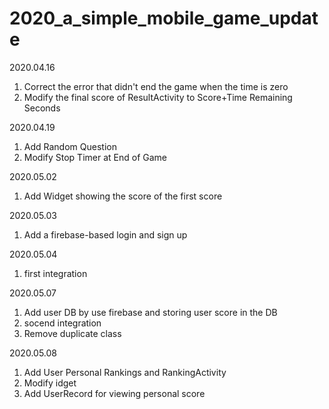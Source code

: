 # 2020_a_simple_mobile_game_update

2020.04.16
 1. Correct the error that didn't end the game when the time is zero
 2. Modify the final score of ResultActivity to Score+Time Remaining Seconds

2020.04.19
 1. Add Random Question
 2. Modify Stop Timer at End of Game

2020.05.02
 1. Add Widget showing the score of the first score 

2020.05.03
 1. Add a firebase-based login and sign up

2020.05.04
 1. first integration

2020.05.07
 1. Add user DB by use firebase and storing user score in the DB
 2. socend integration
 3. Remove duplicate class

2020.05.08
 1. Add User Personal Rankings and RankingActivity
 2. Modify idget
 3. Add UserRecord for viewing personal score
